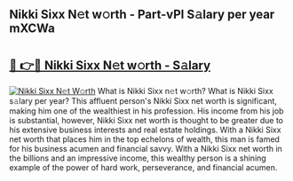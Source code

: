 ## Nikki Sixx N𝚎t w𝚘rth - Part-vPI S𝚊lary per year mXCWa

# <h2><a href="http://gc47fvn.nevu.top/?p=Nikki+Sixx">🔗 👉🔴 Nikki Sixx N𝚎t w𝚘rth - S𝚊lary</a></h2>

[![Nikki Sixx N𝚎t W𝚘rth](https://i.imgur.com/Oavwk0R.jpeg)](http://gc47fvn.nevu.top/?p=Nikki+Sixx)
What is Nikki Sixx n𝚎t w𝚘rth? What is Nikki Sixx s𝚊lary per year?
This affluent person's Nikki Sixx net worth is significant, making him one of the wealthiest in his profession. His income from his job is substantial, however, Nikki Sixx net worth is thought to be greater due to his extensive business interests and real estate holdings. With a Nikki Sixx net worth that places him in the top echelons of wealth, this man is famed for his business acumen and financial savvy. With a Nikki Sixx net worth in the billions and an impressive income, this wealthy person is a shining example of the power of hard work, perseverance, and financial acumen.
